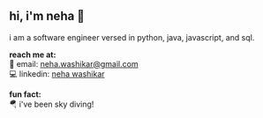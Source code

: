 ## hi, i'm neha 👋
i am a software engineer versed in python, java, javascript, and sql.

**reach me at:** <br>
📧 email: neha.washikar@gmail.com   <br>
💻 linkedin: [neha washikar](https://www.linkedin.com/in/nehawashikar/)

**fun fact:** <br>
🪂 i've been sky diving!  

<!--
**nehawashikar/nehawashikar** is a ✨ _special_ ✨ repository because its `README.md` (this file) appears on your GitHub profile.

Here are some ideas to get you started:

- 🔭 I’m currently working on ...
- 🌱 I’m currently learning ...
- 👯 I’m looking to collaborate on ...
- 🤔 I’m looking for help with ...
- 💬 Ask me about ...
- 📫 How to reach me: Shoot me a message on LinkedIn: www.linkedin.com/in/nehawashikar/
- 😄 Pronouns: she/her/hers
- ⚡ Fun fact: I went skydiving this summer!
-->
